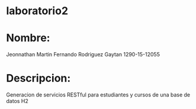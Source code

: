 # laboratorio2
# Nombre:
Jeonnathan Martin Fernando Rodriguez Gaytan   1290-15-12055
# Descripcion:
Generacion de servicios RESTful para estudiantes y cursos de una base de datos H2
